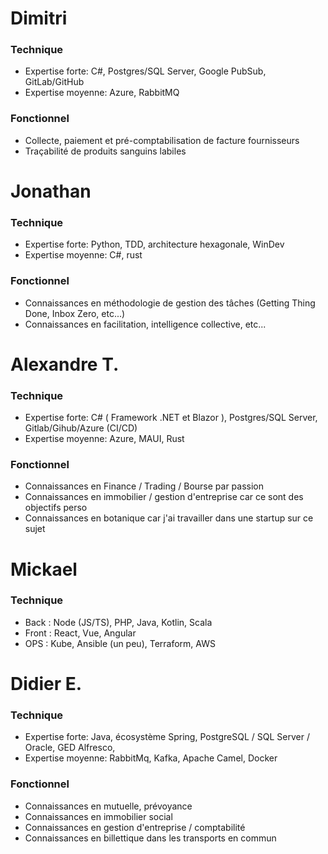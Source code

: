 # Dimitri
### Technique
  - Expertise forte: C#, Postgres/SQL Server, Google PubSub, GitLab/GitHub
  - Expertise moyenne: Azure, RabbitMQ

### Fonctionnel
  - Collecte, paiement et pré-comptabilisation de facture fournisseurs
  - Traçabilité de produits sanguins labiles

# Jonathan
### Technique
  - Expertise forte: Python, TDD, architecture hexagonale, WinDev
  - Expertise moyenne: C#, rust

### Fonctionnel
  - Connaissances en méthodologie de gestion des tâches (Getting Thing Done, Inbox Zero, etc...)
  - Connaissances en facilitation, intelligence collective, etc...

# Alexandre T.
### Technique
  - Expertise forte:  C# ( Framework .NET et Blazor ), Postgres/SQL Server, Gitlab/Gihub/Azure (CI/CD)
  - Expertise moyenne: Azure, MAUI, Rust

### Fonctionnel
  - Connaissances en Finance / Trading / Bourse par passion
  - Connaissances en immobilier / gestion d'entreprise car ce sont des objectifs perso
  - Connaissances en botanique car j'ai travailler dans une startup sur ce sujet

# Mickael
### Technique
  - Back : Node (JS/TS), PHP, Java, Kotlin, Scala
  - Front : React, Vue, Angular
  - OPS : Kube, Ansible (un peu), Terraform, AWS

# Didier E.
### Technique
  - Expertise forte: Java, écosystème Spring, PostgreSQL / SQL Server / Oracle, GED Alfresco, 
  - Expertise moyenne: RabbitMq, Kafka, Apache Camel, Docker

### Fonctionnel
  - Connaissances en mutuelle, prévoyance
  - Connaissances en immobilier social
  - Connaissances en gestion d'entreprise / comptabilité
  - Connaissances en billettique dans les transports en commun
